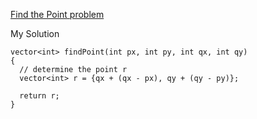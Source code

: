 [Find the Point problem](https://www.hackerrank.com/challenges/find-point/problem)

My Solution
```
vector<int> findPoint(int px, int py, int qx, int qy)
{
  // determine the point r
  vector<int> r = {qx + (qx - px), qy + (qy - py)};

  return r;
}
```